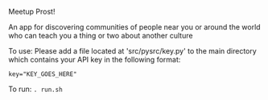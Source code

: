 Meetup Prost!

An app for discovering communities of people near you or around the world who can teach you a thing or two about another culture

To use:
Please add a file located at 'src/pysrc/key.py' to the main directory which contains your API key in the following format:

`key="KEY_GOES_HERE"`

To run:
`. run.sh`
